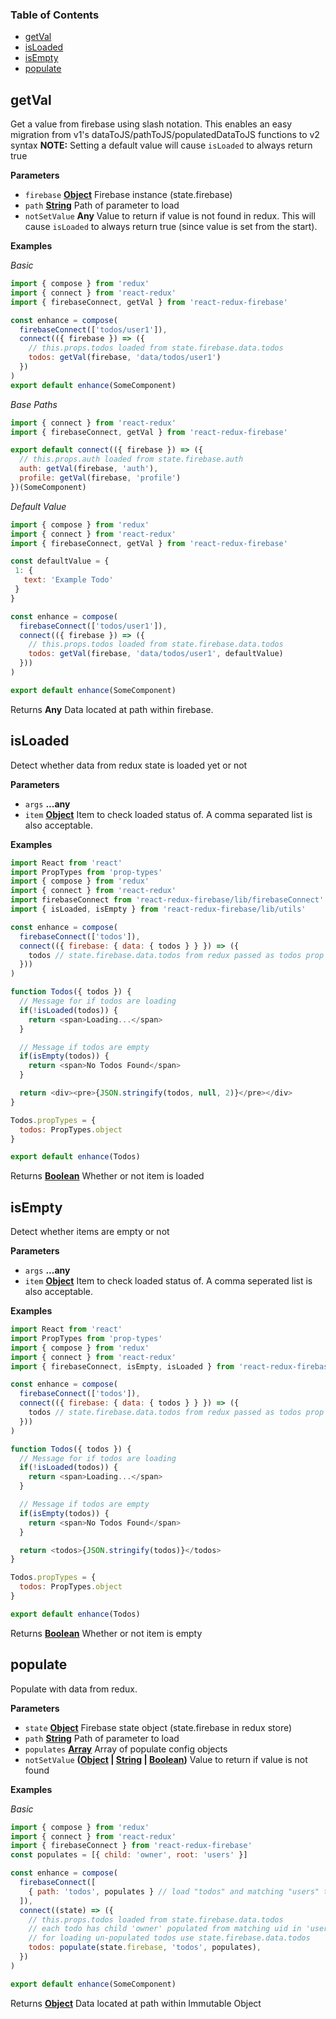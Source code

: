 <!-- Generated by documentation.js. Update this documentation by updating the source code. -->

### Table of Contents

-   [getVal](#getval)
-   [isLoaded](#isloaded)
-   [isEmpty](#isempty)
-   [populate](#populate)

## getVal

Get a value from firebase using slash notation.  This enables an easy
migration from v1's dataToJS/pathToJS/populatedDataToJS functions to v2 syntax
**NOTE:** Setting a default value will cause `isLoaded` to always return true

**Parameters**

-   `firebase` **[Object](https://developer.mozilla.org/docs/Web/JavaScript/Reference/Global_Objects/Object)** Firebase instance (state.firebase)
-   `path` **[String](https://developer.mozilla.org/docs/Web/JavaScript/Reference/Global_Objects/String)** Path of parameter to load
-   `notSetValue` **Any** Value to return if value is not
    found in redux. This will cause `isLoaded` to always return true (since
    value is set from the start).

**Examples**

_Basic_

```javascript
import { compose } from 'redux'
import { connect } from 'react-redux'
import { firebaseConnect, getVal } from 'react-redux-firebase'

const enhance = compose(
  firebaseConnect(['todos/user1']),
  connect(({ firebase }) => ({
    // this.props.todos loaded from state.firebase.data.todos
    todos: getVal(firebase, 'data/todos/user1')
  })
)
export default enhance(SomeComponent)
```

_Base Paths_

```javascript
import { connect } from 'react-redux'
import { firebaseConnect, getVal } from 'react-redux-firebase'

export default connect(({ firebase }) => ({
  // this.props.auth loaded from state.firebase.auth
  auth: getVal(firebase, 'auth'),
  profile: getVal(firebase, 'profile')
})(SomeComponent)
```

_Default Value_

```javascript
import { compose } from 'redux'
import { connect } from 'react-redux'
import { firebaseConnect, getVal } from 'react-redux-firebase'

const defaultValue = {
 1: {
   text: 'Example Todo'
 }
}

const enhance = compose(
  firebaseConnect(['todos/user1']),
  connect(({ firebase }) => ({
    // this.props.todos loaded from state.firebase.data.todos
    todos: getVal(firebase, 'data/todos/user1', defaultValue)
  }))
)

export default enhance(SomeComponent)
```

Returns **Any** Data located at path within firebase.

## isLoaded

Detect whether data from redux state is loaded yet or not

**Parameters**

-   `args` **...any** 
-   `item` **[Object](https://developer.mozilla.org/docs/Web/JavaScript/Reference/Global_Objects/Object)** Item to check loaded status of. A comma separated
    list is also acceptable.

**Examples**

```javascript
import React from 'react'
import PropTypes from 'prop-types'
import { compose } from 'redux'
import { connect } from 'react-redux'
import firebaseConnect from 'react-redux-firebase/lib/firebaseConnect'
import { isLoaded, isEmpty } from 'react-redux-firebase/lib/utils'

const enhance = compose(
  firebaseConnect(['todos']),
  connect(({ firebase: { data: { todos } } }) => ({
    todos // state.firebase.data.todos from redux passed as todos prop
  }))
)

function Todos({ todos }) {
  // Message for if todos are loading
  if(!isLoaded(todos)) {
    return <span>Loading...</span>
  }

  // Message if todos are empty
  if(isEmpty(todos)) {
    return <span>No Todos Found</span>
  }

  return <div><pre>{JSON.stringify(todos, null, 2)}</pre></div>
}

Todos.propTypes = {
  todos: PropTypes.object
}

export default enhance(Todos)
```

Returns **[Boolean](https://developer.mozilla.org/docs/Web/JavaScript/Reference/Global_Objects/Boolean)** Whether or not item is loaded

## isEmpty

Detect whether items are empty or not

**Parameters**

-   `args` **...any** 
-   `item` **[Object](https://developer.mozilla.org/docs/Web/JavaScript/Reference/Global_Objects/Object)** Item to check loaded status of. A comma seperated list
    is also acceptable.

**Examples**

```javascript
import React from 'react'
import PropTypes from 'prop-types'
import { compose } from 'redux'
import { connect } from 'react-redux'
import { firebaseConnect, isEmpty, isLoaded } from 'react-redux-firebase'

const enhance = compose(
  firebaseConnect(['todos']),
  connect(({ firebase: { data: { todos } } }) => ({
    todos // state.firebase.data.todos from redux passed as todos prop
  }))
)

function Todos({ todos }) {
  // Message for if todos are loading
  if(!isLoaded(todos)) {
    return <span>Loading...</span>
  }

  // Message if todos are empty
  if(isEmpty(todos)) {
    return <span>No Todos Found</span>
  }

  return <todos>{JSON.stringify(todos)}</todos>
}

Todos.propTypes = {
  todos: PropTypes.object
}

export default enhance(Todos)
```

Returns **[Boolean](https://developer.mozilla.org/docs/Web/JavaScript/Reference/Global_Objects/Boolean)** Whether or not item is empty

## populate

Populate with data from redux.

**Parameters**

-   `state` **[Object](https://developer.mozilla.org/docs/Web/JavaScript/Reference/Global_Objects/Object)** Firebase state object (state.firebase in redux store)
-   `path` **[String](https://developer.mozilla.org/docs/Web/JavaScript/Reference/Global_Objects/String)** Path of parameter to load
-   `populates` **[Array](https://developer.mozilla.org/docs/Web/JavaScript/Reference/Global_Objects/Array)** Array of populate config objects
-   `notSetValue` **([Object](https://developer.mozilla.org/docs/Web/JavaScript/Reference/Global_Objects/Object) \| [String](https://developer.mozilla.org/docs/Web/JavaScript/Reference/Global_Objects/String) \| [Boolean](https://developer.mozilla.org/docs/Web/JavaScript/Reference/Global_Objects/Boolean))** Value to return if value is not found

**Examples**

_Basic_

```javascript
import { compose } from 'redux'
import { connect } from 'react-redux'
import { firebaseConnect } from 'react-redux-firebase'
const populates = [{ child: 'owner', root: 'users' }]

const enhance = compose(
  firebaseConnect([
    { path: 'todos', populates } // load "todos" and matching "users" to redux
  ]),
  connect((state) => ({
    // this.props.todos loaded from state.firebase.data.todos
    // each todo has child 'owner' populated from matching uid in 'users' root
    // for loading un-populated todos use state.firebase.data.todos
    todos: populate(state.firebase, 'todos', populates),
  })
)

export default enhance(SomeComponent)
```

Returns **[Object](https://developer.mozilla.org/docs/Web/JavaScript/Reference/Global_Objects/Object)** Data located at path within Immutable Object
